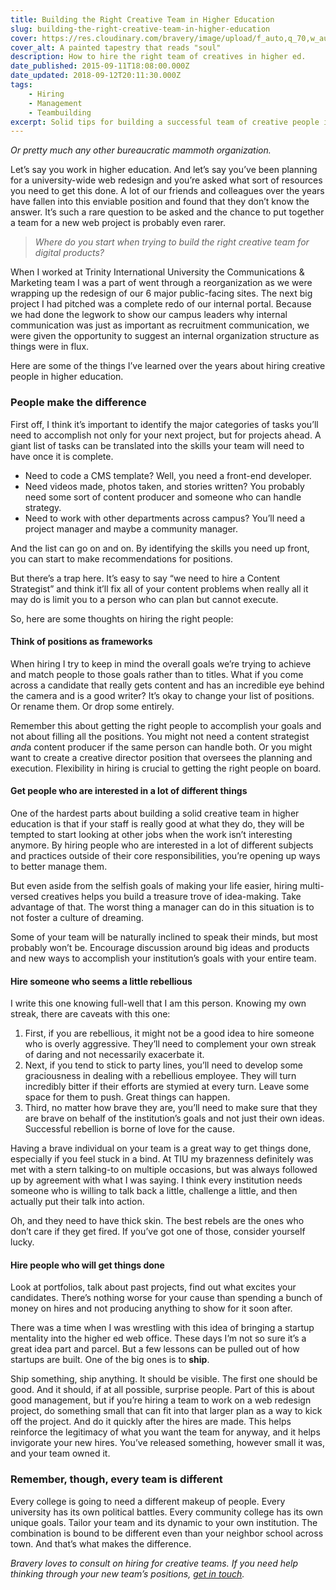 ```yaml
---
title: Building the Right Creative Team in Higher Education
slug: building-the-right-creative-team-in-higher-education
cover: https://res.cloudinary.com/bravery/image/upload/f_auto,q_70,w_auto,dpr_auto/soul.jpg
cover_alt: A painted tapestry that reads "soul"
description: How to hire the right team of creatives in higher ed.
date_published: 2015-09-11T18:08:00.000Z
date_updated: 2018-09-12T20:11:30.000Z
tags:
    - Hiring
    - Management
    - Teambuilding
excerpt: Solid tips for building a successful team of creative people in higher ed, or pretty much any other bureaucratic mammoth organization.
---
```


*Or pretty much any other bureaucratic mammoth organization.*

Let’s say you work in higher education. And let’s say you’ve been planning for a university-wide web redesign and you’re asked what sort of resources you need to get this done. A lot of our friends and colleagues over the years have fallen into this enviable position and found that they don’t know the answer. It’s such a rare question to be asked and the chance to put together a team for a new web project is probably even rarer.

> *Where do you start when trying to build the right creative team for digital products?*

When I worked at Trinity International University the Communications & Marketing team I was a part of went through a reorganization as we were wrapping up the redesign of our 6 major public-facing sites. The next big project I had pitched was a complete redo of our internal portal. Because we had done the legwork to show our campus leaders why internal communication was just as important as recruitment communication, we were given the opportunity to suggest an internal organization structure as things were in flux.

Here are some of the things I’ve learned over the years about hiring creative people in higher education.

### People make the difference

First off, I think it’s important to identify the major categories of tasks you’ll need to accomplish not only for your next project, but for projects ahead. A giant list of tasks can be translated into the skills your team will need to have once it is complete.

- Need to code a CMS template? Well, you need a front-end developer.
- Need videos made, photos taken, and stories written? You probably need some sort of content producer and someone who can handle strategy.
- Need to work with other departments across campus? You’ll need a project manager and maybe a community manager.

And the list can go on and on. By identifying the skills you need up front, you can start to make recommendations for positions.

But there’s a trap here. It’s easy to say “we need to hire a Content Strategist” and think it’ll fix all of your content problems when really all it may do is limit you to a person who can plan but cannot execute.

So, here are some thoughts on hiring the right people:

#### Think of positions as frameworks

When hiring I try to keep in mind the overall goals we’re trying to achieve and match people to those goals rather than to titles. What if you come across a candidate that really gets content and has an incredible eye behind the camera and is a good writer? It’s okay to change your list of positions. Or rename them. Or drop some entirely.

Remember this about getting the right people to accomplish your goals and not about filling all the positions. You might not need a content strategist *and*a content producer if the same person can handle both. Or you might want to create a creative director position that oversees the planning and execution. Flexibility in hiring is crucial to getting the right people on board.

#### Get people who are interested in a lot of different things

One of the hardest parts about building a solid creative team in higher education is that if your staff is really good at what they do, they will be tempted to start looking at other jobs when the work isn’t interesting anymore. By hiring people who are interested in a lot of different subjects and practices outside of their core responsibilities, you’re opening up ways to better manage them.

But even aside from the selfish goals of making your life easier, hiring multi-versed creatives helps you build a treasure trove of idea-making. Take advantage of that. The worst thing a manager can do in this situation is to not foster a culture of dreaming.

Some of your team will be naturally inclined to speak their minds, but most probably won’t be. Encourage discussion around big ideas and products and new ways to accomplish your institution’s goals with your entire team.

#### Hire someone who seems a little rebellious

I write this one knowing full-well that I am this person. Knowing my own streak, there are caveats with this one:

1. First, if you are rebellious, it might not be a good idea to hire someone who is overly aggressive. They’ll need to complement your own streak of daring and not necessarily exacerbate it.
2. Next, if you tend to stick to party lines, you’ll need to develop some graciousness in dealing with a rebellious employee. They will turn incredibly bitter if their efforts are stymied at every turn. Leave some space for them to push. Great things can happen.
3. Third, no matter how brave they are, you’ll need to make sure that they are brave on behalf of the institution’s goals and not just their own ideas. Successful rebellion is borne of love for the cause.

Having a brave individual on your team is a great way to get things done, especially if you feel stuck in a bind. At TIU my brazenness definitely was met with a stern talking-to on multiple occasions, but was always followed up by agreement with what I was saying. I think every institution needs someone who is willing to talk back a little, challenge a little, and then actually put their talk into action.

Oh, and they need to have thick skin. The best rebels are the ones who don’t care if they get fired. If you’ve got one of those, consider yourself lucky.

#### Hire people who will get things done

Look at portfolios, talk about past projects, find out what excites your candidates. There’s nothing worse for your cause than spending a bunch of money on hires and not producing anything to show for it soon after.

There was a time when I was wrestling with this idea of bringing a startup mentality into the higher ed web office. These days I’m not so sure it’s a great idea part and parcel. But a few lessons can be pulled out of how startups are built. One of the big ones is to ****ship****.

Ship something, ship anything. It should be visible. The first one should be good. And it should, if at all possible, surprise people. Part of this is about good management, but if you’re hiring a team to work on a web redesign project, do something small that can fit into that larger plan as a way to kick off the project. And do it quickly after the hires are made. This helps reinforce the legitimacy of what you want the team for anyway, and it helps invigorate your new hires. You’ve released something, however small it was, and your team owned it.

### Remember, though, every team is different

Every college is going to need a different makeup of people. Every university has its own political battles. Every community college has its own unique goals. Tailor your team and its dynamic to your own institution. The combination is bound to be different even than your neighbor school across town. And that’s what makes the difference.

*Bravery loves to consult on hiring for creative teams. If you need help thinking through your new team’s positions, *[*get in touch*](http://braverymedia.co/contact/)*.*

